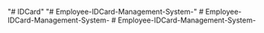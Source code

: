 "# IDCard" 
"# Employee-IDCard-Management-System-" 
#   E m p l o y e e - I D C a r d - M a n a g e m e n t - S y s t e m -  
 #   E m p l o y e e - I D C a r d - M a n a g e m e n t - S y s t e m -  
 